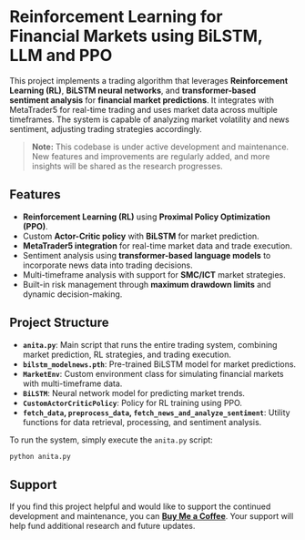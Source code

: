 # Reinforcement Learning for Financial Markets using BiLSTM, LLM and PPO

This project implements a trading algorithm that leverages **Reinforcement Learning (RL)**, **BiLSTM neural networks**, and **transformer-based sentiment analysis** for **financial market predictions**. It integrates with MetaTrader5 for real-time trading and uses market data across multiple timeframes. The system is capable of analyzing market volatility and news sentiment, adjusting trading strategies accordingly.

> **Note:** This codebase is under active development and maintenance. New features and improvements are regularly added, and more insights will be shared as the research progresses.

## Features

- **Reinforcement Learning (RL)** using **Proximal Policy Optimization (PPO)**.
- Custom **Actor-Critic policy** with **BiLSTM** for market prediction.
- **MetaTrader5 integration** for real-time market data and trade execution.
- Sentiment analysis using **transformer-based language models** to incorporate news data into trading decisions.
- Multi-timeframe analysis with support for **SMC/ICT** market strategies.
- Built-in risk management through **maximum drawdown limits** and dynamic decision-making.

## Project Structure

- **`anita.py`**: Main script that runs the entire trading system, combining market prediction, RL strategies, and trading execution.
- **`bilstm_modelnews.pth`**: Pre-trained BiLSTM model for market predictions.
- **`MarketEnv`**: Custom environment class for simulating financial markets with multi-timeframe data.
- **`BiLSTM`**: Neural network model for predicting market trends.
- **`CustomActorCriticPolicy`**: Policy for RL training using PPO.
- **`fetch_data`, `preprocess_data`, `fetch_news_and_analyze_sentiment`**: Utility functions for data retrieval, processing, and sentiment analysis.


To run the system, simply execute the `anita.py` script:

```bash
python anita.py
```

## Support

If you find this project helpful and would like to support the continued development and maintenance, you can [**Buy Me a Coffee**](https://www.buymeacoffee.com/seany519). Your support will help fund additional research and future updates.




